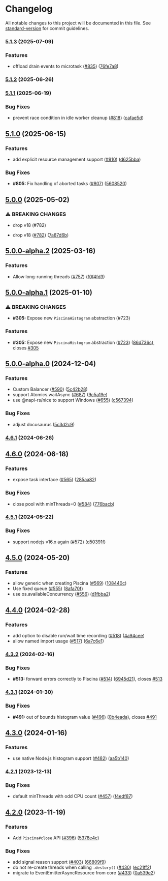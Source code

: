 # Changelog

All notable changes to this project will be documented in this file. See [standard-version](https://github.com/conventional-changelog/standard-version) for commit guidelines.

### [5.1.3](https://github.com/piscinajs/piscina/compare/v5.1.2...v5.1.3) (2025-07-09)


### Features

* offload drain events to microtask ([#835](https://github.com/piscinajs/piscina/issues/835)) ([76fe7a8](https://github.com/piscinajs/piscina/commit/76fe7a8138089750183836e8db2968337d8a97b0))

### [5.1.2](https://github.com/piscinajs/piscina/compare/v5.1.1...v5.1.2) (2025-06-26)

### [5.1.1](https://github.com/piscinajs/piscina/compare/v5.1.0...v5.1.1) (2025-06-19)


### Bug Fixes

* prevent race condition in idle worker cleanup ([#818](https://github.com/piscinajs/piscina/issues/818)) ([cafae5d](https://github.com/piscinajs/piscina/commit/cafae5d17340fa07e03bdb39a801fa4733dfb14f))

## [5.1.0](https://github.com/piscinajs/piscina/compare/v5.0.0...v5.1.0) (2025-06-15)


### Features

* add explicit resource management support ([#810](https://github.com/piscinajs/piscina/issues/810)) ([d625bba](https://github.com/piscinajs/piscina/commit/d625bbaf17536ba0a5654383206e4126b01db557))


### Bug Fixes

* **#805:** Fix handling of aborted tasks ([#807](https://github.com/piscinajs/piscina/issues/807)) ([5608520](https://github.com/piscinajs/piscina/commit/5608520bd7d812b253a0373d50572005ab863195))

## [5.0.0](https://github.com/piscinajs/piscina/compare/v5.0.0-alpha.2...v5.0.0) (2025-05-02)


### ⚠ BREAKING CHANGES

* drop v18 (#782)

* drop v18 ([#782](https://github.com/piscinajs/piscina/issues/782)) ([7a87d6b](https://github.com/piscinajs/piscina/commit/7a87d6b16844943ebb237de6bd8285baa81bba0b))

## [5.0.0-alpha.2](https://github.com/piscinajs/piscina/compare/v5.0.0-alpha.1...v5.0.0-alpha.2) (2025-03-16)


### Features

* Allow long-running threads ([#757](https://github.com/piscinajs/piscina/issues/757)) ([f0f4fd3](https://github.com/piscinajs/piscina/commit/f0f4fd39d50dac47b411a2a7aee1ac2d744f0e2f))

## [5.0.0-alpha.1](https://github.com/piscinajs/piscina/compare/v5.0.0-alpha.0...v5.0.0-alpha.1) (2025-01-10)


### ⚠ BREAKING CHANGES

* **#305:** Expose new `PiscinaHistogram` abstraction (#723)

### Features

* **#305:** Expose new `PiscinaHistogram` abstraction ([#723](https://github.com/piscinajs/piscina/issues/723)) ([86d736c](https://github.com/piscinajs/piscina/commit/86d736cf4c239d20e1a403d11a82b7ead0611aa8)), closes [#305](https://github.com/piscinajs/piscina/issues/305)

## [5.0.0-alpha.0](https://github.com/piscinajs/piscina/compare/v4.6.1...v5.0.0-alpha.0) (2024-12-04)


### Features

* Custom Balancer ([#590](https://github.com/piscinajs/piscina/issues/590)) ([5c42b28](https://github.com/piscinajs/piscina/commit/5c42b28942f39399ea4aad39dd1f4367959c1e8f))
* support Atomics.waitAsync ([#687](https://github.com/piscinajs/piscina/issues/687)) ([9c5a19e](https://github.com/piscinajs/piscina/commit/9c5a19ea491b159b82f23512811555a5c4aa2d3f))
* use @napi-rs/nice to support Windows ([#655](https://github.com/piscinajs/piscina/issues/655)) ([c567394](https://github.com/piscinajs/piscina/commit/c56739465000f455fcf7abc2f83501054cab22a4))


### Bug Fixes

* adjust docusaurus ([5c3d2c9](https://github.com/piscinajs/piscina/commit/5c3d2c90ff0a00f338d194b20efdc6772d8e01e3))

### [4.6.1](https://github.com/piscinajs/piscina/compare/v4.6.0...v4.6.1) (2024-06-26)

## [4.6.0](https://github.com/piscinajs/piscina/compare/v4.5.2...v4.6.0) (2024-06-18)


### Features

* expose task interface ([#565](https://github.com/piscinajs/piscina/issues/565)) ([285aa82](https://github.com/piscinajs/piscina/commit/285aa82b45cfb1f33210812c441c83a44c78ed34))


### Bug Fixes

* close pool with minThreads=0 ([#584](https://github.com/piscinajs/piscina/issues/584)) ([776bacb](https://github.com/piscinajs/piscina/commit/776bacbebbc7f3adcde767a7dfada574da58bfe6))

### [4.5.1](https://github.com/piscinajs/piscina/compare/v4.5.0...v4.5.1) (2024-05-22)


### Bug Fixes

* support nodejs v16.x again ([#572](https://github.com/piscinajs/piscina/issues/572)) ([d50391f](https://github.com/piscinajs/piscina/commit/d50391fe93a6319c2a554f34d39cce0c946564ec))

## [4.5.0](https://github.com/piscinajs/piscina/compare/v4.4.0...v4.5.0) (2024-05-20)


### Features

* allow generic when creating Piscina ([#569](https://github.com/piscinajs/piscina/issues/569)) ([108440c](https://github.com/piscinajs/piscina/commit/108440c5586bad0be376c65a56836875fce5bef9))
* Use fixed queue ([#555](https://github.com/piscinajs/piscina/issues/555)) ([8afa70f](https://github.com/piscinajs/piscina/commit/8afa70faaefeb7ed87516af06aad5924a4dbe7f0))
* use os.availableConcurrency ([#556](https://github.com/piscinajs/piscina/issues/556)) ([d1fbba2](https://github.com/piscinajs/piscina/commit/d1fbba2cae4c189b822672bb63f50b7381cbb6ab))

## [4.4.0](https://github.com/piscinajs/piscina/compare/v4.3.2...v4.4.0) (2024-02-28)


### Features

* add option to disable run/wait time recording ([#518](https://github.com/piscinajs/piscina/issues/518)) ([4a94cee](https://github.com/piscinajs/piscina/commit/4a94cee847395a0395cce68743332009214243f2))
* allow named import usage ([#517](https://github.com/piscinajs/piscina/issues/517)) ([6a7c6e1](https://github.com/piscinajs/piscina/commit/6a7c6e170b19d1c6285c0230ad02f1a259fc69a3))

### [4.3.2](https://github.com/piscinajs/piscina/compare/v4.3.1...v4.3.2) (2024-02-16)


### Bug Fixes

* **#513:** forward errors correctly to Piscina ([#514](https://github.com/piscinajs/piscina/issues/514)) ([6945d21](https://github.com/piscinajs/piscina/commit/6945d21d47b72dfa801e0309948fea9fbf708c91)), closes [#513](https://github.com/piscinajs/piscina/issues/513)

### [4.3.1](https://github.com/piscinajs/piscina/compare/v4.3.0...v4.3.1) (2024-01-30)


### Bug Fixes

* **#491:** out of bounds histogram value ([#496](https://github.com/piscinajs/piscina/issues/496)) ([0b4eada](https://github.com/piscinajs/piscina/commit/0b4eada2485a0f722f5b6d39d657fd51975df0f3)), closes [#491](https://github.com/piscinajs/piscina/issues/491)

## [4.3.0](https://github.com/piscinajs/piscina/compare/v4.2.1...v4.3.0) (2024-01-16)


### Features

* use native Node.js histogram support ([#482](https://github.com/piscinajs/piscina/issues/482)) ([aa5b140](https://github.com/piscinajs/piscina/commit/aa5b1408e33420e7c29725381d7824b0b40d26e8))

### [4.2.1](https://github.com/piscinajs/piscina/compare/v4.2.0...v4.2.1) (2023-12-13)


### Bug Fixes

* default minThreads with odd CPU count ([#457](https://github.com/piscinajs/piscina/issues/457)) ([f4edf87](https://github.com/piscinajs/piscina/commit/f4edf87c8c4883e06ab70e99a8a5050eded89c5d))

## [4.2.0](https://github.com/piscinajs/piscina/compare/v4.1.0...v4.2.0) (2023-11-19)


### Features

* Add `Piscina#close` API ([#396](https://github.com/piscinajs/piscina/issues/396)) ([5378e4c](https://github.com/piscinajs/piscina/commit/5378e4cf9143587d9457d3cef6b88aa9653749bd))


### Bug Fixes

* add signal reason support ([#403](https://github.com/piscinajs/piscina/issues/403)) ([66809f9](https://github.com/piscinajs/piscina/commit/66809f94868b4b4597401e10252e1285fabc63c2))
* do not re-create threads when calling `.destory()` ([#430](https://github.com/piscinajs/piscina/issues/430)) ([ec21ff2](https://github.com/piscinajs/piscina/commit/ec21ff28f90a4d5e001ba694fe3dcd6abec3f553))
* migrate to EventEmitterAsyncResource from core ([#433](https://github.com/piscinajs/piscina/issues/433)) ([0a539e2](https://github.com/piscinajs/piscina/commit/0a539e23e7c413cc33631f1adb32ab28b468297b))
